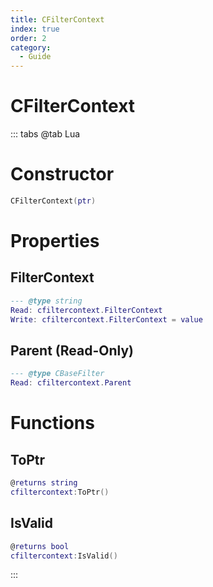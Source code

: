 ```yaml
---
title: CFilterContext
index: true
order: 2
category:
  - Guide
---
```


# CFilterContext

::: tabs
@tab Lua
# Constructor
```lua
CFilterContext(ptr)
```
# Properties
## FilterContext 
```lua
--- @type string
Read: cfiltercontext.FilterContext
Write: cfiltercontext.FilterContext = value
```
## Parent (Read-Only)
```lua
--- @type CBaseFilter
Read: cfiltercontext.Parent
```
# Functions
## ToPtr
```lua
@returns string
cfiltercontext:ToPtr()
```
## IsValid
```lua
@returns bool
cfiltercontext:IsValid()
```

:::